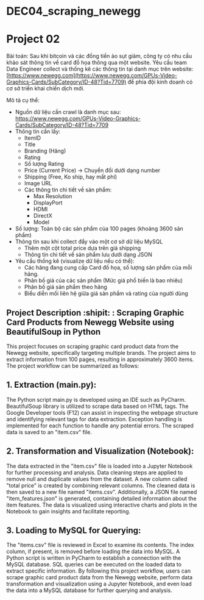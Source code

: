# DEC04_scraping_newegg
# Project 02

Bài toán: Sau khi bitcoin và các đồng tiền ảo sụt giảm, công ty có nhu cầu khảo sát thông tin về card đồ họa thông qua một website. Yêu cầu team Data Engineer collect và thống kê các thông tin tại danh mục trên website: [https://www.newegg.com](https://www.newegg.com/GPUs-Video-Graphics-Cards/SubCategory/ID-48?Tid=7709) để phía đội kinh doanh có cơ sở triển khai chiến dịch mới.

Mô tả cụ thể:

- Nguồn dữ liệu cần crawl là danh mục sau: https://www.newegg.com/GPUs-Video-Graphics-Cards/SubCategory/ID-48?Tid=7709
- Thông tin cần lấy:
    - ItemID
    - Title
    - Branding (Hãng)
    - Rating
    - Số lượng Rating
    - Price (Current Price) → Chuyển đổi dưới dạng number
    - Shipping (Free, Ko ship, hay mất phí)
    - Image URL
    - Các thông tin chi tiết về sản phẩm:
        - Max Resolution
        - DisplayPort
        - HDMI
        - DirectX
        - Model
- Số lượng: Toàn bộ các sản phẩm của 100 pages (khoảng 3600 sản phẩm)
- Thông tin sau khi collect đẩy vào một cơ sở dữ liệu MySQL
    - Thêm một cột total price dựa trên giá shipping
    - Thông tin chi tiết về sản phẩm lưu dưới dạng JSON
- Yêu cầu thống kê (visualize dữ liệu nếu có thể):
    - Các hãng đang cung cấp Card đồ họa, số lượng sản phẩm của mỗi hãng.
    - Phân bố giá của các sản phẩm (Mức giá phổ biến là bao nhiêu)
    - Phân bố giá sản phẩm theo hãng
    - Biểu diễn mối liên hệ giữa giá sản phẩm và rating của người dùng
 

## Project Description :shipit: : Scraping Graphic Card Products from Newegg Website using BeautifulSoup in Python
This project focuses on scraping graphic card product data from the Newegg website, specifically targeting multiple brands. The project aims to extract information from 100 pages, resulting in approximately 3600 items. The project workflow can be summarized as follows:

## 1. Extraction (main.py):

The Python script main.py is developed using an IDE such as PyCharm.
BeautifulSoup library is utilized to scrape data based on HTML tags. The Google Developer tools (F12) can assist in inspecting the webpage structure and identifying relevant tags for data extraction.
Exception handling is implemented for each function to handle any potential errors.
The scraped data is saved to an "item.csv" file.


## 2. Transformation and Visualization (Notebook):

The data extracted in the "item.csv" file is loaded into a Jupyter Notebook for further processing and analysis.
Data cleaning steps are applied to remove null and duplicate values from the dataset.
A new column called "total price" is created by combining relevant columns.
The cleaned data is then saved to a new file named "items.csv".
Additionally, a JSON file named "item_features.json" is generated, containing detailed information about the item features.
The data is visualized using interactive charts and plots in the Notebook to gain insights and facilitate reporting.


## 3. Loading to MySQL for Querying:

The "items.csv" file is reviewed in Excel to examine its contents.
The index column, if present, is removed before loading the data into MySQL.
A Python script is written in PyCharm to establish a connection with the MySQL database.
SQL queries can be executed on the loaded data to extract specific information.
By following this project workflow, users can scrape graphic card product data from the Newegg website, perform data transformation and visualization using a Jupyter Notebook, and even load the data into a MySQL database for further querying and analysis.
  
